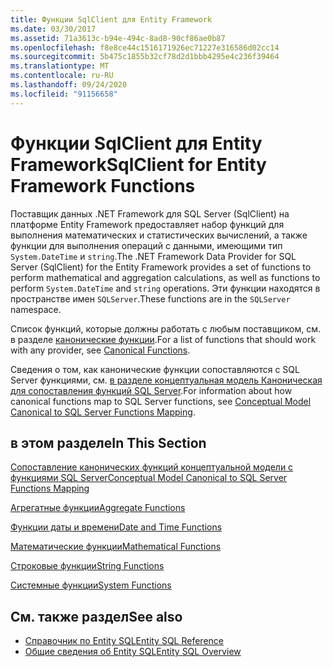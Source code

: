 ```yaml
---
title: Функции SqlClient для Entity Framework
ms.date: 03/30/2017
ms.assetid: 71a3613c-b94e-494c-8ad8-90cf86ae0b87
ms.openlocfilehash: f8e8ce44c1516171926ec71227e316586d02cc14
ms.sourcegitcommit: 5b475c1855b32cf78d2d1bbb4295e4c236f39464
ms.translationtype: MT
ms.contentlocale: ru-RU
ms.lasthandoff: 09/24/2020
ms.locfileid: "91156658"
---
```

# <a name="sqlclient-for-entity-framework-functions"></a><span data-ttu-id="ff2e4-102">Функции SqlClient для Entity Framework</span><span class="sxs-lookup"><span data-stu-id="ff2e4-102">SqlClient for Entity Framework Functions</span></span>

<span data-ttu-id="ff2e4-103">Поставщик данных .NET Framework для SQL Server (SqlClient) на платформе Entity Framework предоставляет набор функций для выполнения математических и статистических вычислений, а также функции для выполнения операций с данными, имеющими тип `System.DateTime` и `string`.</span><span class="sxs-lookup"><span data-stu-id="ff2e4-103">The .NET Framework Data Provider for SQL Server (SqlClient) for the Entity Framework provides a set of functions to perform mathematical and aggregation calculations, as well as functions to perform `System.DateTime` and `string` operations.</span></span> <span data-ttu-id="ff2e4-104">Эти функции находятся в пространстве имен `SQLServer`.</span><span class="sxs-lookup"><span data-stu-id="ff2e4-104">These functions are in the `SQLServer` namespace.</span></span>  
  
 <span data-ttu-id="ff2e4-105">Список функций, которые должны работать с любым поставщиком, см. в разделе [канонические функции](./language-reference/canonical-functions.md).</span><span class="sxs-lookup"><span data-stu-id="ff2e4-105">For a list of functions that should work with any provider, see [Canonical Functions](./language-reference/canonical-functions.md).</span></span>  
  
 <span data-ttu-id="ff2e4-106">Сведения о том, как канонические функции сопоставляются с SQL Server функциями, см. [в разделе концептуальная модель Каноническая для сопоставления функций SQL Server](conceptual-model-canonical-to-sql-server-functions-mapping.md).</span><span class="sxs-lookup"><span data-stu-id="ff2e4-106">For information about how canonical functions map to SQL Server functions, see [Conceptual Model Canonical to SQL Server Functions Mapping](conceptual-model-canonical-to-sql-server-functions-mapping.md).</span></span>  
  
## <a name="in-this-section"></a><span data-ttu-id="ff2e4-107">в этом разделе</span><span class="sxs-lookup"><span data-stu-id="ff2e4-107">In This Section</span></span>  

 [<span data-ttu-id="ff2e4-108">Сопоставление канонических функций концептуальной модели с функциями SQL Server</span><span class="sxs-lookup"><span data-stu-id="ff2e4-108">Conceptual Model Canonical to SQL Server Functions Mapping</span></span>](conceptual-model-canonical-to-sql-server-functions-mapping.md)  
  
 [<span data-ttu-id="ff2e4-109">Агрегатные функции</span><span class="sxs-lookup"><span data-stu-id="ff2e4-109">Aggregate Functions</span></span>](aggregate-functions-sqlclient-for-entity-framework.md)  
  
 [<span data-ttu-id="ff2e4-110">Функции даты и времени</span><span class="sxs-lookup"><span data-stu-id="ff2e4-110">Date and Time Functions</span></span>](date-and-time-functions.md)  
  
 [<span data-ttu-id="ff2e4-111">Математические функции</span><span class="sxs-lookup"><span data-stu-id="ff2e4-111">Mathematical Functions</span></span>](mathematical-functions.md)  
  
 [<span data-ttu-id="ff2e4-112">Строковые функции</span><span class="sxs-lookup"><span data-stu-id="ff2e4-112">String Functions</span></span>](string-functions.md)  
  
 [<span data-ttu-id="ff2e4-113">Системные функции</span><span class="sxs-lookup"><span data-stu-id="ff2e4-113">System Functions</span></span>](system-functions.md)  
  
## <a name="see-also"></a><span data-ttu-id="ff2e4-114">См. также раздел</span><span class="sxs-lookup"><span data-stu-id="ff2e4-114">See also</span></span>

- [<span data-ttu-id="ff2e4-115">Справочник по Entity SQL</span><span class="sxs-lookup"><span data-stu-id="ff2e4-115">Entity SQL Reference</span></span>](./language-reference/entity-sql-reference.md)
- [<span data-ttu-id="ff2e4-116">Общие сведения об Entity SQL</span><span class="sxs-lookup"><span data-stu-id="ff2e4-116">Entity SQL Overview</span></span>](./language-reference/entity-sql-overview.md)
